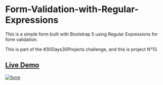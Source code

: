 # Form-Validation-with-Regular-Expressions

This is a simple form built with Bootstrap 5 using Regular Expressions for form validation.

This is part of the #30Days30Projects challenge, and this is project N°13.

## <a href="https://boring-albattani-09e782.netlify.app/">Live Demo</a>

<a href="https://boring-albattani-09e782.netlify.app/"><img src="https://i.ibb.co/YpM6gF4/form.png" alt="form" border="0"></a>
